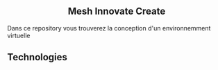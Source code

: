 <div align="center">
  <h2 align="center">Mesh Innovate Create</h2>
</div>


<div>
  <p>Dans ce repository vous trouverez la conception d'un environnemment virtuelle</p>
  
</div>


<div>
  <h2>Technologies</h2>
  
</div>
